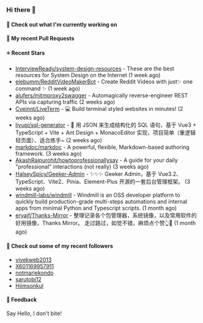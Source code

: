 ### Hi there 👋

#### 👷 Check out what I'm currently working on

#### 🔨 My recent Pull Requests


#### ⭐ Recent Stars

- [InterviewReady/system-design-resources](https://github.com/InterviewReady/system-design-resources) - These are the best resources for System Design on the Internet (1 week ago)
- [elebumm/RedditVideoMakerBot](https://github.com/elebumm/RedditVideoMakerBot) - Create Reddit Videos with just✨ one command ✨ (1 week ago)
- [alufers/mitmproxy2swagger](https://github.com/alufers/mitmproxy2swagger) - Automagically reverse-engineer REST APIs via capturing traffic (2 weeks ago)
- [Cveinnt/LiveTerm](https://github.com/Cveinnt/LiveTerm) - 💻 Build terminal styled websites in minutes! (2 weeks ago)
- [liyupi/sql-generator](https://github.com/liyupi/sql-generator) - 🔨 用 JSON 来生成结构化的 SQL 语句，基于 Vue3 &#43; TypeScript &#43; Vite &#43; Ant Design &#43; MonacoEditor 实现，项目简单（重逻辑轻页面）、适合练手~ (2 weeks ago)
- [markdoc/markdoc](https://github.com/markdoc/markdoc) - A powerful, flexible, Markdown-based authoring framework. (3 weeks ago)
- [AkashRajpurohit/howtoprofessionallysay](https://github.com/AkashRajpurohit/howtoprofessionallysay) - A guide for your daily &#34;professional&#34; interactions (not really) (3 weeks ago)
- [HalseySpicy/Geeker-Admin](https://github.com/HalseySpicy/Geeker-Admin) - ✨✨✨ Geeker Admin，基于 Vue3.2、TypeScript、Vite2、Pinia、Element-Plus 开源的一套后台管理框架。 (3 weeks ago)
- [windmill-labs/windmill](https://github.com/windmill-labs/windmill) - Windmill is an OSS developer platform to quickly build production-grade multi-steps automations and internal apps from minimal Python and Typescript scripts. (1 month ago)
- [eryajf/Thanks-Mirror](https://github.com/eryajf/Thanks-Mirror) - 整理记录各个包管理器，系统镜像，以及常用软件的好用镜像，Thanks Mirror。     走过路过，如觉不错，麻烦点个赞👆🌟 (1 month ago)

#### 👯 Check out some of my recent followers

- [vivekweb2013](https://github.com/vivekweb2013)
- [X601169957911](https://github.com/X601169957911)
- [notmariekondo](https://github.com/notmariekondo)
- [sarutobi12](https://github.com/sarutobi12)
- [Hiimsonkul](https://github.com/Hiimsonkul)

#### 💬 Feedback

Say Hello, I don't bite!